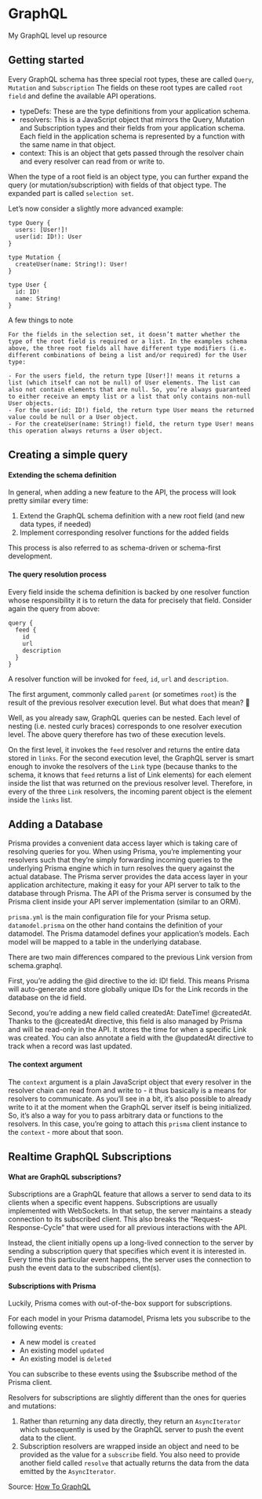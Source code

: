 # GraphQL

My GraphQL level up resource

## Getting started
Every GraphQL schema has three special root types, these are called `Query`, `Mutation` and `Subscription`
The fields on these root types are called `root field` and define the available API operations.

- typeDefs: These are the type definitions from your application schema.
- resolvers: This is a JavaScript object that mirrors the Query, Mutation and Subscription types and their fields from your application schema. Each              field in the application schema is represented by a function with the same name in that object.
- context: This is an object that gets passed through the resolver chain and every resolver can read from or write to.


When the type of a root field is an object type, you can further expand the query (or mutation/subscription) with fields of that object type. The expanded part is called `selection set`.

Let’s now consider a slightly more advanced example:

```
type Query {
  users: [User!]!
  user(id: ID!): User
}

type Mutation {
  createUser(name: String!): User!
}

type User {
  id: ID!
  name: String!
}
```
A few things to note
```
For the fields in the selection set, it doesn’t matter whether the type of the root field is required or a list. In the examples schema above, the three root fields all have different type modifiers (i.e. different combinations of being a list and/or required) for the User type:

- For the users field, the return type [User!]! means it returns a list (which itself can not be null) of User elements. The list can also not contain elements that are null. So, you’re always guaranteed to either receive an empty list or a list that only contains non-null User objects.
- For the user(id: ID!) field, the return type User means the returned value could be null or a User object.
- For the createUser(name: String!) field, the return type User! means this operation always returns a User object.
```

## Creating a simple query
#### Extending the schema definition
In general, when adding a new feature to the API, the process will look pretty similar every time:

1. Extend the GraphQL schema definition with a new root field (and new data types, if needed)
2. Implement corresponding resolver functions for the added fields

This process is also referred to as schema-driven or schema-first development.

#### The query resolution process
Every field inside the schema definition is backed by one resolver function whose responsibility it is to return the data for precisely that field.
Consider again the query from above:
```
query {
  feed {
    id
    url
    description
  }
}
```
A resolver function will be invoked for `feed`, `id`, `url` and `description`.

The first argument, commonly called `parent` (or sometimes `root`) is the result of the previous resolver execution level. But what does that mean? 🤔

Well, as you already saw, GraphQL queries can be nested. Each level of nesting (i.e. nested curly braces) corresponds to one resolver execution level. The above query therefore has two of these execution levels.

On the first level, it invokes the `feed` resolver and returns the entire data stored in `links`. For the second execution level, the GraphQL server is smart enough to invoke the resolvers of the `Link` type (because thanks to the schema, it knows that `feed` returns a list of Link elements) for each element inside the list that was returned on the previous resolver level. Therefore, in every of the three `Link` resolvers, the incoming parent object is the element inside the `links` list.


## Adding a Database
Prisma provides a convenient data access layer which is taking care of resolving queries for you. When using Prisma, you’re implementing your resolvers such that they’re simply forwarding incoming queries to the underlying Prisma engine which in turn resolves the query against the actual database.
The Prisma server provides the data access layer in your application architecture, making it easy for your API server to talk to the database through Prisma. The API of the Prisma server is consumed by the Prisma client inside your API server implementation (similar to an ORM).

`prisma.yml` is the main configuration file for your Prisma setup. `datamodel.prisma` on the other hand contains the definition of your datamodel. The Prisma datamodel defines your application’s models. Each model will be mapped to a table in the underlying database.

There are two main differences compared to the previous Link version from schema.graphql.

First, you’re adding the @id directive to the id: ID! field. This means Prisma will auto-generate and store globally unique IDs for the Link records in the database on the id field.

Second, you’re adding a new field called createdAt: DateTime! @createdAt. Thanks to the @createdAt directive, this field is also managed by Prisma and will be read-only in the API. It stores the time for when a specific Link was created. You can also annotate a field with the @updatedAt directive to track when a record was last updated.


#### The context argument
The `context` argument is a plain JavaScript object that every resolver in the resolver chain can read from and write to - it thus basically is a means for resolvers to communicate. As you’ll see in a bit, it’s also possible to already write to it at the moment when the GraphQL server itself is being initialized. So, it’s also a way for you to pass arbitrary data or functions to the resolvers. In this case, you’re going to attach this `prisma` client instance to the `context` - more about that soon.


## Realtime GraphQL Subscriptions

#### What are GraphQL subscriptions?
Subscriptions are a GraphQL feature that allows a server to send data to its clients when a specific event happens. Subscriptions are usually implemented with WebSockets. In that setup, the server maintains a steady connection to its subscribed client. This also breaks the “Request-Response-Cycle” that were used for all previous interactions with the API.

Instead, the client initially opens up a long-lived connection to the server by sending a subscription query that specifies which event it is interested in. Every time this particular event happens, the server uses the connection to push the event data to the subscribed client(s).

#### Subscriptions with Prisma
Luckily, Prisma comes with out-of-the-box support for subscriptions.

For each model in your Prisma datamodel, Prisma lets you subscribe to the following events:

- A new model is `created`
- An existing model `updated`
- An existing model is `deleted`

You can subscribe to these events using the $subscribe method of the Prisma client.

Resolvers for subscriptions are slightly different than the ones for queries and mutations:

1. Rather than returning any data directly, they return an `AsyncIterator` which subsequently is used by the GraphQL server to push the event data to the client.
2. Subscription resolvers are wrapped inside an object and need to be provided as the value for a `subscribe` field. You also need to provide another field called `resolve` that actually returns the data from the data emitted by the `AsyncIterator`.


Source: [How To GraphQL](https://www.howtographql.com/)
